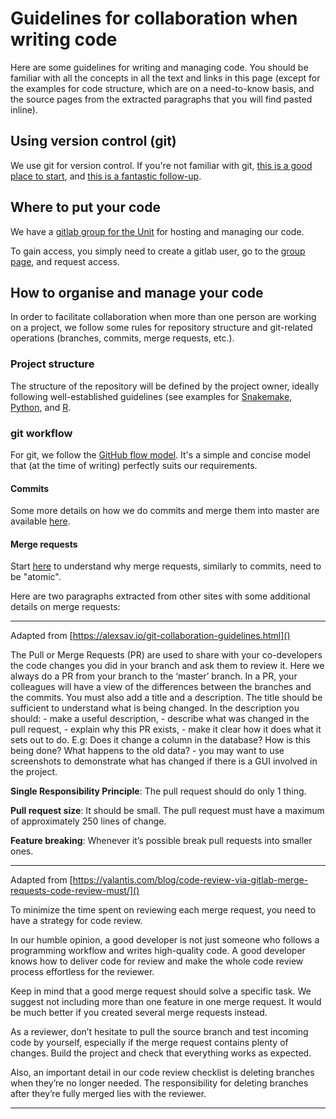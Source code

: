 # Guidelines for collaboration when writing code

Here are some guidelines for writing and managing code. You should be familiar
with all the concepts in all the text and links in this page (except for the
examples for code structure, which are on a need-to-know basis, and the source
pages from the extracted paragraphs that you will find pasted inline).

## Using version control (git)

We use git for version control. If you're not familiar with git, [this is a good place to start](https://www.freecodecamp.org/news/what-is-git-and-how-to-use-it-c341b049ae61/), and [this is a fantastic follow-up](http://think-like-a-git.net/). 

## Where to put your code

We have a [gitlab group for the Unit](https://gitlab.com/bu_cnio/) for hosting and managing our code.

To gain access, you simply need to create a gitlab user, go to the [group page](https://gitlab.com/bu_cnio/), and request access.

## How to organise and manage your code

In order to facilitate collaboration when more than one person are working on a project, we follow some rules for repository structure and git-related operations (branches, commits, merge requests, etc.).

### Project structure

The structure of the repository will be defined by the project owner, ideally following well-established guidelines (see examples for [Snakemake](https://snakemake.readthedocs.io/en/stable/snakefiles/deployment.html), [Python](https://docs.python-guide.org/writing/structure/), and [R](https://richpauloo.github.io/2018-10-17-How-to-keep-your-R-projects-organized/).

### git workflow

For git, we follow the [GitHub flow model](https://guides.github.com/introduction/flow/). It's a simple and concise model that (at the time of writing) perfectly suits our requirements.

#### Commits

Some more details on how we do commits and merge them into master are available [here](https://innerjoiner.com/guide/git-team-workflow-cheatsheet/).

#### Merge requests

Start [here](https://medium.com/@fagnerbrack/one-pull-request-one-concern-e84a27dfe9f1) to understand why merge requests, similarly to commits, need to be "atomic".

Here are two paragraphs extracted from other sites with some additional details on merge requests:

----

Adapted from [https://alexsav.io/git-collaboration-guidelines.html]()

The Pull or Merge Requests (PR) are used to share with your co-developers the code changes you did
in your branch and ask them to review it. Here we always do a PR from your branch to the ‘master’
branch. In a PR, your colleagues will have a view of the differences between the branches and the
commits. You must also add a title and a description. The title should be sufficient to understand
what is being changed. In the description you should: - make a useful description, - describe what
was changed in the pull request, - explain why this PR exists, - make it clear how it does what it
sets out to do. E.g: Does it change a column in the database? How is this being done? What happens
to the old data? - you may want to use screenshots to demonstrate what has changed if there is a
GUI involved in the project.

**Single Responsibility Principle**: The pull request should do only 1 thing.

**Pull request size**: It should be small. The pull request must have a maximum of approximately 250 lines of change.

**Feature breaking**: Whenever it’s possible break pull requests into smaller ones.

----

Adapted from [https://yalantis.com/blog/code-review-via-gitlab-merge-requests-code-review-must/]()

To minimize the time spent on reviewing each merge request, you need to have a strategy for code review.

In our humble opinion, a good developer is not just someone who follows a programming workflow and writes high-quality code. A good developer knows how to deliver code for review and make the whole code review process effortless for the reviewer.

Keep in mind that a good merge request should solve a specific task. We suggest not including more than one feature in one merge request. It would be much better if you created several merge requests instead.

As a reviewer, don’t hesitate to pull the source branch and test incoming code by yourself, especially if the merge request contains plenty of changes. Build the project and check that everything works as expected.

Also, an important detail in our code review checklist is deleting branches when they’re no longer needed. The responsibility for deleting branches after they’re fully merged lies with the reviewer.

----

